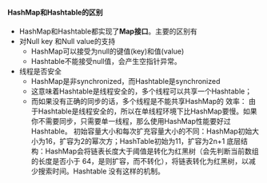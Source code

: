 #### HashMap和Hashtable的区别
- HashMap和Hashtable都实现了**Map接口**。主要的区别有
- 对Null key 和Null value的支持
	- HashMap可以接受为null的键值(key)和值(value)
	- Hashtable不能接受null值，会产生空指针异常。
- 线程是否安全
	-  HashMap是非synchronized，而Hashtable是synchronized
	- 这意味着Hashtable是线程安全的，多个线程可以共享一个Hashtable；
	- 而如果没有正确的同步的话，多个线程是不能共享HashMap的
效率： 由于Hashtable是线程安全的，所以在单线程环境下比HashMap要慢。如果你不需要同步，只需要单一线程，那么使用HashMap性能要好过Hashtable。
初始容量大小和每次扩充容量大小的不同：HashMap初始大小为16，扩容为2的幂次方；HashTable初始为11，扩容为2n+1
底层结构：HashMap会将链表长度大于阈值是转化为红黑树（会先判断当前数组的长度是否小于 64，是则扩容，而不转化），将链表转化为红黑树，以减少搜索时间。Hashtable 没有这样的机制。
